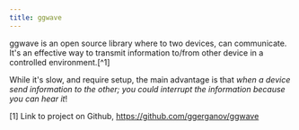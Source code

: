 ```yaml
---
title: ggwave
---
```

ggwave is an open source library where to two devices, can communicate. 
It's an effective way to transmit information to/from other device in a controlled environment.[^1]

While it's slow, and require setup, the main advantage is that *when a device send information to the other; you could interrupt the information because you can hear it*!



[1] Link to project on Github, https://github.com/ggerganov/ggwave 